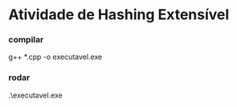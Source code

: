 ﻿# Atividade de Hashing Extensível

### compilar
g++ *.cpp -o executavel.exe

### rodar
.\executavel.exe
